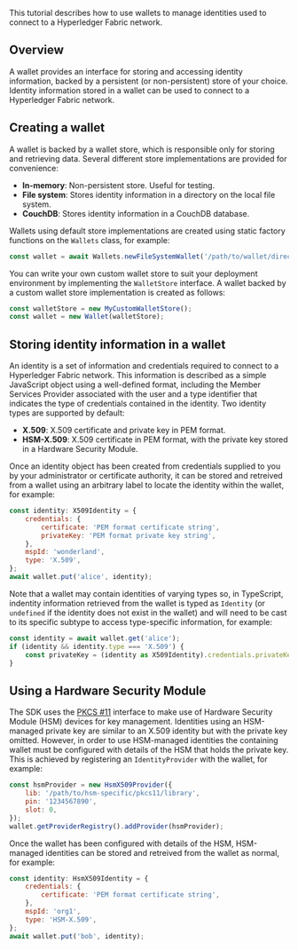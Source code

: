 This tutorial describes how to use wallets to manage identities used to connect to a Hyperledger Fabric
network.

## Overview

A wallet provides an interface for storing and accessing identity information, backed by a persistent (or
non-persistent) store of your choice. Identity information stored in a wallet can be used to connect to a Hyperledger
Fabric network.

## Creating a wallet

A wallet is backed by a wallet store, which is responsible only for storing and retrieving data. Several different
store implementations are provided for convenience:
* **In-memory**: Non-persistent store. Useful for testing.
* **File system**: Stores identity information in a directory on the local file system.
* **CouchDB**: Stores identity information in a CouchDB database.

Wallets using default store implementations are created using static factory functions on the `Wallets` class, for
example:
```javascript
const wallet = await Wallets.newFileSystemWallet('/path/to/wallet/directory');
```

You can write your own custom wallet store to suit your deployment environment by implementing the `WalletStore`
interface. A wallet backed by a custom wallet store implementation is created as follows:
```javascript
const walletStore = new MyCustomWalletStore();
const wallet = new Wallet(walletStore);
```

## Storing identity information in a wallet

An identity is a set of information and credentials required to connect to a Hyperledger Fabric network. This
information is described as a simple JavaScript object using a well-defined format, including the Member Services
Provider associated with the user and a type identifier that indicates the type of credentials contained in the
identity. Two identity types are supported by default:
* **X.509**: X.509 certificate and private key in PEM format.
* **HSM-X.509**: X.509 certificate in PEM format, with the private key stored in a Hardware Security Module.

Once an identity object has been created from credentials supplied to you by your administrator or certificate
authority, it can be stored and retreived from a wallet using an arbitrary label to locate the identity within the
wallet, for example:
```javascript
const identity: X509Identity = {
    credentials: {
        certificate: 'PEM format certificate string',
        privateKey: 'PEM format private key string',
    },
    mspId: 'wonderland',
    type: 'X.509',
};
await wallet.put('alice', identity);
```

Note that a wallet may contain identities of varying types so, in TypeScript, indentity information retrieved from the
wallet is typed as `Identity` (or `undefined` if the identity does not exist in the wallet) and will need to be cast to
its specific subtype to access type-specific information, for example:
```javascript
const identity = await wallet.get('alice');
if (identity && identity.type === 'X.509') {
	const privateKey = (identity as X509Identity).credentials.privateKey;
}
```

## Using a Hardware Security Module

The SDK uses the [PKCS #11](https://en.wikipedia.org/wiki/PKCS_11) interface to make use of Hardware Security Module
(HSM) devices for key management. Identities using an HSM-managed private key are similar to an X.509 identity but
with the private key omitted. However, in order to use HSM-managed identities the containing wallet must be configured
with details of the HSM that holds the private key. This is achieved by registering an `IdentityProvider` with the
wallet, for example:
```javascript
const hsmProvider = new HsmX509Provider({
    lib: '/path/to/hsm-specific/pkcs11/library',
    pin: '1234567890',
    slot: 0,
});
wallet.getProviderRegistry().addProvider(hsmProvider);
```

Once the wallet has been configured with details of the HSM, HSM-managed identities can be stored and retreived from
the wallet as normal, for example:
```javascript
const identity: HsmX509Identity = {
    credentials: {
        certificate: 'PEM format certificate string',
    },
    mspId: 'org1',
    type: 'HSM-X.509',
};
await wallet.put('bob', identity);
```
